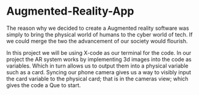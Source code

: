 # Augmented-Reality-App

The reason why we decided to create a Augmented reality software was simply to bring the physical world of humans to the cyber world of tech. If we could merge the two the advancement of our society would flourish.

In this project we will be using X-code as our terminal for the code. In our project the AR system works by implementing 3d images into the code as variables. Which in turn allows us to output them into a physical variable such as a card.  Syncing our phone camera gives us a way to visibly input the card variable to the physical card; that is in the cameras view; which gives the code a Que to start.

